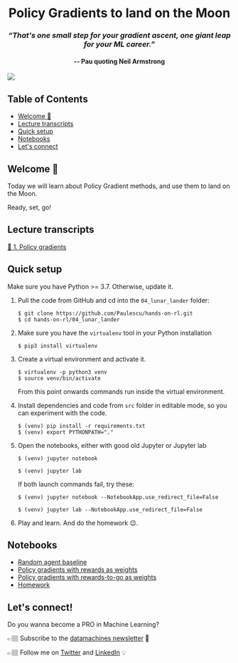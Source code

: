 <div align="center">
<h1>Policy Gradients to land on the Moon</h1>
<h3><i>“That's one small step for your gradient ascent, one giant leap for your ML career.”</i></h3>
<h4>-- Pau quoting Neil Armstrong</h4>
</div>

![](http://datamachines.xyz/wp-content/uploads/2022/05/jagoda_and_kai-2048x1536.jpg)

## Table of Contents
* [Welcome 🤗](#welcome-)
* [Lecture transcripts](#lecture-transcripts)
* [Quick setup](#quick-setup)
* [Notebooks](#notebooks)
* [Let's connect](#lets-connect)

## Welcome 🤗

Today we will learn about Policy Gradient methods, and use them to land on the Moon.

Ready, set, go!

## Lecture transcripts

[📝 1. Policy gradients](http://datamachines.xyz/2022/05/06/policy-gradients-in-reinforcement-learning-to-land-on-the-moon-hands-on-course/)  

## Quick setup

Make sure you have Python >= 3.7. Otherwise, update it.

1. Pull the code from GitHub and cd into the `04_lunar_lander` folder:
    ```
    $ git clone https://github.com/Paulescu/hands-on-rl.git
    $ cd hands-on-rl/04_lunar_lander
    ```

2. Make sure you have the `virtualenv` tool in your Python installation
    ```
   $ pip3 install virtualenv
   ```

3. Create a virtual environment and activate it.
    ```
    $ virtualenv -p python3 venv
    $ source venv/bin/activate
    ```

   From this point onwards commands run inside the  virtual environment.


3. Install dependencies and code from `src` folder in editable mode, so you can experiment with the code.
    ```
    $ (venv) pip install -r requirements.txt
    $ (venv) export PYTHONPATH="."
    ```

4. Open the notebooks, either with good old Jupyter or Jupyter lab
    ```
    $ (venv) jupyter notebook
    ```
    ```
    $ (venv) jupyter lab
    ```
   If both launch commands fail, try these:
    ```
    $ (venv) jupyter notebook --NotebookApp.use_redirect_file=False
    ```
    ```
    $ (venv) jupyter lab --NotebookApp.use_redirect_file=False
    ```

5. Play and learn. And do the homework 😉.

## Notebooks

- [Random agent baseline](notebooks/01_random_agent_baseline.ipynb)
- [Policy gradients with rewards as weights](notebooks/02_vanilla_policy_gradient_with_rewards_as_weights.ipynb)
- [Policy gradients with rewards-to-go as weights](notebooks/03_vanilla_policy_gradient_with_rewards_to_go_as_weights.ipynb)
- [Homework](notebooks/04_homework.ipynb)

## Let's connect!

Do you wanna become a PRO in Machine Learning?

👉🏽 Subscribe to the [datamachines newsletter](https://datamachines.xyz/subscribe/) 🧠

👉🏽 Follow me on [Twitter](https://twitter.com/paulabartabajo_) and [LinkedIn](https://www.linkedin.com/in/pau-labarta-bajo-4432074b/) 💡
